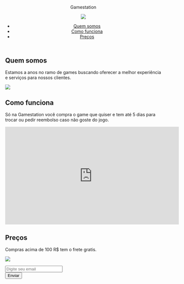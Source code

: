 <html>

<header id="header">
    <link href="Games.css" rel="stylesheet"> 
  <p class="gradient">Gamestation</p>

  <head class="left-top">
    <meta name="viewport" content="width=device-width, initial-scale=1.0">
  </head>
  <img class="imagem-controle" id="header-img" src="https://i.pinimg.com/originals/49/96/47/49964743826f910c6d579cb41e843ed3.png">
  </img>

  <body class="ajuste">

   <div>
      <nav id="nav-bar">
        <ul>
          <li> <a class="nav-link" href="#quem-somos">Quem somos</a></li>
          <li> <a class="nav-link" href="#como-funciona">Como funciona</a></li>
          <li> <a class="nav-link" href="#preços">Preços</a></li>
      </nav>
    </div>
</header>

<div class="fundo-vermelho">
  <h2 id="quem-somos"> Quem somos</h2>
  <p>Estamos a anos no ramo de games buscando oferecer a melhor experiência e serviços para nossos clientes.</p>
  <img class="img-menino" src="https://img.pngio.com/boy-playing-video-game-vector-entertainment-game-png-and-vector-video-game-png-images-650_651.png" </img>
</div>
<div class="fundo-preto">
  <h2 id="como-funciona"> Como funciona</h2>
  <p>Só na Gamestation você compra o game que quiser e tem até 5 dias para trocar ou pedir reembolso caso não goste do jogo.</p>
  <iframe class="videogames" id="video" width="560" height="315" src="https://www.youtube.com/embed/YJ_rg69LdVU" frameborder="0" allow="accelerometer; autoplay; clipboard-write; encrypted-media; gyroscope; picture-in-picture" allowfullscreen></iframe>
</div>
<div class="fundo-branco">
  <h2 id="preços">Preços</h2>
  <p> Compras acima de 100 R$ tem o frete gratis.
    <p />
    <img class="videogames" src="https://i.pcmag.com/imagery/lineups/06PiprC5eiYhlpaNS6N0sbP-1.1569492872.fit_lim.size_1200x630.jpg">
    </img>
  <form action="https://www.freecodecamp.com/email-submit" id="form">
    <div> <input name="email" id="email" type="email" placeholder="Digite seu email" required />
    </div>
    <input class="botao" value="Enviar" id="submit" type="submit" </form>
    </body>

</html>
